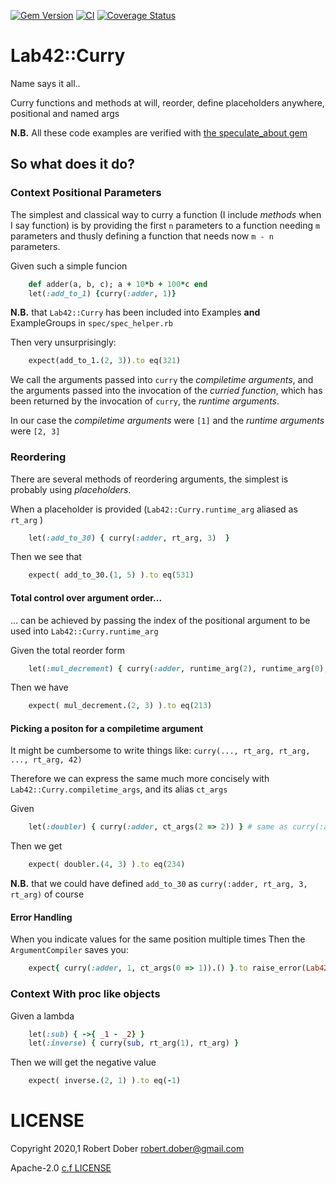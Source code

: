 [![Gem Version](http://img.shields.io/gem/v/lab42_curry.svg)](https://rubygems.org/gems/lab42_curry)
[![CI](https://github.com/robertdober/lab42_curry/workflows/CI/badge.svg)](https://github.com/robertdober/lab42_curry/actions)
[![Coverage Status](https://coveralls.io/repos/github/RobertDober/lab42_curry/badge.svg?branch=master)](https://coveralls.io/github/RobertDober/lab42_curry?branch=master)

# Lab42::Curry

Name says it all..

Curry functions and methods at will, reorder, define placeholders anywhere, positional and named args

**N.B.** All these code examples are verified with [the speculate_about gem](https://rubygems.org/gems/speculate_about/)

## So what does it do?

### Context Positional Parameters

The simplest and classical way to curry a function (I include _methods_ when I say function) is by providing the first
`n` parameters to a function needing `m` parameters and thusly defining a function that needs now `m - n` parameters.

Given such a simple funcion
```ruby
    def adder(a, b, c); a + 10*b + 100*c end
    let(:add_to_1) {curry(:adder, 1)}
```
**N.B.** that `Lab42::Curry` has been included into Examples **and** ExampleGroups in `spec/spec_helper.rb` 

Then very unsurprisingly:
```ruby
    expect(add_to_1.(2, 3)).to eq(321)
```

We call the arguments passed into `curry` the _compiletime arguments_, and the arguments passed into the
invocation of the _curried function_, which has been returned by the invocation of `curry`, the _runtime arguments_.

In our case the _compiletime arguments_ were `[1]`  and the _runtime arguments_ were `[2, 3]` 

### Reordering

There are several methods of reordering arguments, the simplest is probably using _placeholders_.

When a placeholder is provided (`Lab42::Curry.runtime_arg` aliased as `rt_arg` )
```ruby
    let(:add_to_30) { curry(:adder, rt_arg, 3)  } 
```
Then we see that
```ruby
    expect( add_to_30.(1, 5) ).to eq(531)
```
#### Total control over argument order...

... can be achieved by passing the index of the positional argument to be used into `Lab42::Curry.runtime_arg` 

Given the total reorder form
```ruby
    let(:mul_decrement) { curry(:adder, runtime_arg(2), runtime_arg(0), 1) } # now first argument is c (index 2) and second a (index 0) and b = 1
```
Then we have
```ruby
    expect( mul_decrement.(2, 3) ).to eq(213)
```

#### Picking a positon for a compiletime argument

It might be cumbersome to write things like: `curry(..., rt_arg, rt_arg, ..., rt_arg, 42)` 

Therefore we can express the same much more concisely with `Lab42::Curry.compiletime_args`, and its alias `ct_args` 

Given
```ruby
    let(:doubler) { curry(:adder, ct_args(2 => 2)) } # same as curry(:adder, rt_arg, rt_arg, 2)
```
Then we get
```ruby
    expect( doubler.(4, 3) ).to eq(234)
```

**N.B.** that we could have defined `add_to_30` as `curry(:adder, rt_arg, 3, rt_arg)` of course


#### Error Handling

When you indicate values for the same position multiple times 
Then the `ArgumentCompiler` saves you:
```ruby
    expect{ curry(:adder, 1, ct_args(0 => 1)).() }.to raise_error(Lab42::Curry::DuplicatePositionSpecification)
```

### Context With proc like objects

Given a lambda
```ruby
    let(:sub) { ->{ _1 - _2} }
    let(:inverse) { curry(sub, rt_arg(1), rt_arg) }
```
Then we will get the negative value
```ruby
    expect( inverse.(2, 1) ).to eq(-1) 
```
# LICENSE

Copyright 2020,1 Robert Dober robert.dober@gmail.com

Apache-2.0 [c.f LICENSE](LICENSE)
